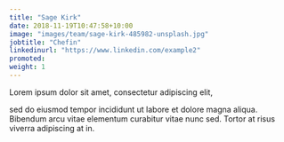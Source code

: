 ```yaml
---
title: "Sage Kirk"
date: 2018-11-19T10:47:58+10:00
image: "images/team/sage-kirk-485982-unsplash.jpg"
jobtitle: "Chefin"
linkedinurl: "https://www.linkedin.com/example2"
promoted:
weight: 1
---
```


Lorem ipsum dolor sit amet, consectetur adipiscing elit,
<!--more-->

sed do eiusmod tempor incididunt ut labore et dolore magna aliqua. Bibendum arcu vitae elementum curabitur vitae nunc sed. Tortor at risus viverra adipiscing at in.
